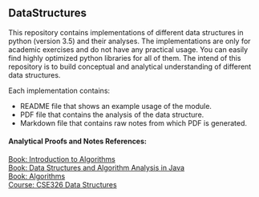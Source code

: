 ## DataStructures
This repository contains implementations of different data structures in python (version 3.5) and their analyses. The implementations are only for academic exercises and do not have any practical usage. You can easily find highly optimized python libraries for all of them. The intend of this repository is to build conceptual and analytical understanding of different data structures.

Each implementation contains:
* README file that shows an example usage of the module.
* PDF file that contains the analysis of the data structure.
* Markdown file that contains raw notes from which PDF is generated.

#### Analytical Proofs and Notes References:
[Book: Introduction to Algorithms](https://www.amazon.com/Introduction-Algorithms-3rd-MIT-Press/dp/0262033844)    
[Book: Data Structures and Algorithm Analysis in Java](https://www.amazon.com/Structures-Algorithm-Analysis-Java-Allen/dp/0273752111)   
[Book: Algorithms](https://www.amazon.com/Algorithms-Sanjoy-Dasgupta/dp/0073523402)   
[Course: CSE326 Data Structures](https://courses.cs.washington.edu/courses/cse326/)
